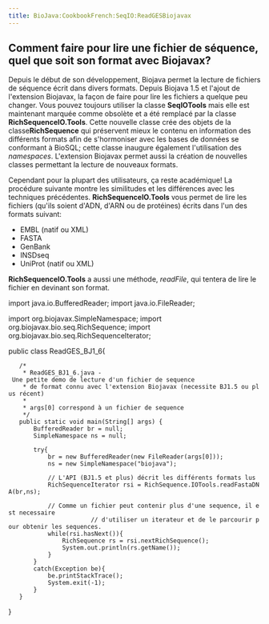 ```yaml
---
title: BioJava:CookbookFrench:SeqIO:ReadGESBiojavax
---
```


Comment faire pour lire une fichier de séquence, quel que soit son format avec Biojavax?
----------------------------------------------------------------------------------------

Depuis le début de son développement, Biojava permet la lecture de
fichiers de séquence écrit dans divers formats. Depuis Biojava 1.5 et
l'ajout de l'extension Biojavax, la façon de faire pour lire les
fichiers a quelque peu changer. Vous pouvez toujours utiliser la classe
**SeqIOTools** mais elle est maintenant marquée comme obsolète et a été
remplacé par la classe **RichSequenceIO.Tools**. Cette nouvelle classe
crée des objets de la classe**RichSequence** qui préservent mieux le
contenu en information des différents formats afin de s'hormoniser avec
les bases de données se conformant à BioSQL; cette classe inaugure
également l'utilisation des *namespaces*. L'extension Biojavax permet
aussi la création de nouvelles classes permettant la lecture de nouveaux
formats.

Cependant pour la plupart des utilisateurs, ça reste académique! La
procédure suivante montre les similitudes et les différences avec les
techniques précédentes. **RichSequenceIO.Tools** vous permet de lire les
fichiers (qu'ils soient d'ADN, d'ARN ou de protéines) écrits dans l'un
des formats suivant:

-   EMBL (natif ou XML)
-   FASTA
-   GenBank
-   INSDseq
-   UniProt (natif ou XML)

**RichSequenceIO.Tools** a aussi une méthode, *readFile*, qui tentera de
lire le fichier en devinant son format.

<java> import java.io.BufferedReader; import java.io.FileReader;

import org.biojavax.SimpleNamespace; import
org.biojavax.bio.seq.RichSequence; import
org.biojavax.bio.seq.RichSequenceIterator;

public class ReadGES\_BJ1\_6{

`   /* `  
`    * ReadGES_BJ1_6.java - Une petite demo de lecture d'un fichier de sequence`  
`    * de format connu avec l'extension Biojavax (necessite BJ1.5 ou plus récent) `  
`    * `  
`    * args[0] correspond à un fichier de sequence`  
`    */`  
`   public static void main(String[] args) {`  
`       BufferedReader br = null;`  
`       SimpleNamespace ns = null;`  
`       `  
`       try{`  
`           br = new BufferedReader(new FileReader(args[0]));`  
`           ns = new SimpleNamespace("biojava");`  
`           `  
`           // L'API (BJ1.5 et plus) décrit les différents formats lus`  
`           RichSequenceIterator rsi = RichSequence.IOTools.readFastaDNA(br,ns);`  
`   `  
`           // Comme un fichier peut contenir plus d'une sequence, il est necessaire `  
`                       // d'utiliser un iterateur et de le parcourir pour obtenir les sequences.`  
`           while(rsi.hasNext()){`  
`               RichSequence rs = rsi.nextRichSequence();`  
`               System.out.println(rs.getName());`  
`           }`  
`       }`  
`       catch(Exception be){`  
`           be.printStackTrace();`  
`           System.exit(-1);`  
`       }`  
`   }`

} </java>
